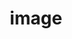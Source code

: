 ---
title: image
unicode_regular: \eb75
unicode_bold: \eb74
unicode_solid: \eb76
unicode_brand: 
---